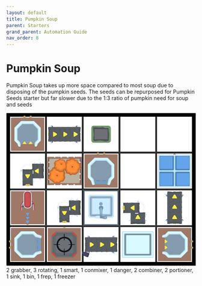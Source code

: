 ```yaml
---
layout: default
title: Pumpkin Soup
parent: Starters
grand_parent: Automation Guide
nav_order: 8
---
```


# Pumpkin Soup

Pumpkin Soup takes up more space compared to most soup due to disposing of the pumpkin seeds. The seeds can be repurposed for Pumpkin Seeds starter but far slower due to the 1:3 ratio of pumpkin need for soup and seeds

![soup_pumpkin.png](</assets/images/guide/starters/soup_pumpkin.png>)
    2 grabber, 3 rotating, 1 smart, 1 conmixer, 1 danger, 2 combiner, 2 portioner, 1 sink, 1 bin, 1 frep, 1 freezer
